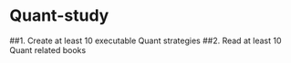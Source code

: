 # Quant-study

##1. Create at least 10 executable Quant strategies
##2. Read at least 10 Quant related books
